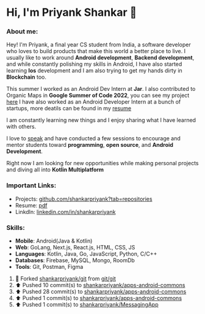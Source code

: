 # Hi, I'm Priyank Shankar 👋

###  About me:
Hey! I'm Priyank, a final year CS student from India, a software developer who loves to build products that make this world a better place to live.
I usually like to work around **Android development**, **Backend development**, and while constantly polishing my skills in Android, I have also started learning **Ios** development and I am also trying to get my hands dirty in **Blockchain** too.

This summer I worked as an Android Dev Intern at **Jar**. I also contributed to Organic Maps in **Google Summer of Code 2022**, you can see my project [here](https://summerofcode.withgoogle.com/archive/2022/projects/51VM0qGG)
I have also worked as an Android Developer Intern at a bunch of startups, more deatils can be found in my [resume](https://drive.google.com/file/d/1dg98QPshuoKTahdQVMfYD1GOS3FBqdGB/view?usp=drive_link)

I am constantly learning new things and I enjoy sharing what I have learned with others.

I love to [speak](https://www.youtube.com/playlist?list=PLO1T_D7d5Vy8F7LS9p8w9X6o5wkt0lN_T) and have conducted a few sessions to encourage and mentor students toward **programming**, **open source**, and **Android Development**.

Right now I am looking for new opportunities while making personal projects and diving all into **Kotlin Multiplatform**

### Important Links:

- Projects: [github.com/shankarpriyank?tab=repositories](https://github.com/shankarpriyank?tab=repositories)
- Resume: [pdf](https://drive.google.com/file/d/1dg98QPshuoKTahdQVMfYD1GOS3FBqdGB/view?usp=drive_link)
- LinkdIn: [linkedin.com/in/shankarpriyank](https://www.linkedin.com/in/shankarpriyank)

### Skills:

- **Mobile**: Android(Java & Kotlin)
- **Web**: GoLang, Next.js, React.js, HTML, CSS, JS
- **Languages**: Kotlin, Java, Go, JavaScript, Python, C/C++
- **Databases**: Firebase, MySQL, Mongo, RoomDb
- **Tools**: Git, Postman, Figma

<!--RECENT_ACTIVITY:start-->
1. 🔱 Forked [shankarpriyank/git](https://github.com/shankarpriyank/git) from [git/git](https://github.com/git/git)<br>
2. ⬆️ Pushed 10 commit(s) to [shankarpriyank/apps-android-commons](https://github.com/shankarpriyank/apps-android-commons)<br>
3. ⬆️ Pushed 28 commit(s) to [shankarpriyank/apps-android-commons](https://github.com/shankarpriyank/apps-android-commons)<br>
4. ⬆️ Pushed 1 commit(s) to [shankarpriyank/apps-android-commons](https://github.com/shankarpriyank/apps-android-commons)<br>
5. ⬆️ Pushed 1 commit(s) to [shankarpriyank/MessagingApp](https://github.com/shankarpriyank/MessagingApp)<br>
<!--RECENT_ACTIVITY:end-->

<!--   
<h3 align="left">Support:</h3>
<p><a href="https://www.buymeacoffee.com/priyank31"> <img align="left" src="https://cdn.buymeacoffee.com/buttons/v2/default-yellow.png" height="50" width="210" alt="priyank31" /></a></p><br><br> -->
